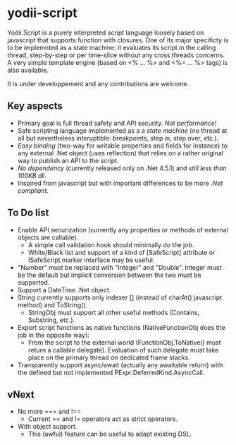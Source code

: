 # yodii-script

Yodii.Script is a purely interpreted script language loosely based on javascript that supports function
with closures. One of its major specificty is to be implemnted as a state machine: it evaluates its
script in the calling thread, step-by-step or per time-slice without any cross threads concerns.
A very simple template engine (based on &lt;% ... %&gt; and &lt;%= ... %&gt; tags) is also available.

It is under developpement and any contributions are welcome.

## Key aspects
- Primary goal is full thread safety and API security. *Not performance!*
- Safe scripting language implemented as a a *state machine* (no thread at all but nevertheless interuptible: breakpoints, step in, step over, etc.).
- *Easy binding* (two-way for writable properties and fields for instance) to any external .Net object (uses reflection) that relies on a rather original way to publish an API to the script.
- *No dependency* (currently released only on .Net 4.5.1) and *still less than 100KB* dll.
- Inspired from javascript but with important differences to be more *.Net compliant*.

## To Do list
- Enable API securization (currently any properties or methods of external objects are callable).
  - A simple call validation hook should minimally do the job.
  - White/Black list and support of a kind of [SafeScript] attribute or ISafeScript marker interface may be useful.
- "Number" must be replaced with "Integer" and "Double". Integer must be the default but implicit conversion between 
  the two must be supported.
- Support a DateTime .Net object.
- String currently supports only indexer [] (instead of charAt() javascript method) and ToString().
  - StringObj must support all other useful methods (Contains, Substring, etc.).
- Export script functions as native functions (NativeFunctionObj does the job in the opposite way):
  - From the script to the external world (FunctionObj.ToNative() must return a callable delegate). 
    Evaluation of such delegate must take place on the primary thread on dedicated frame stacks.
- Transparently support async/await (actually any awaitable return) with the defined 
  but not implemented PExpr.DeferredKind.AsyncCall.

## vNext
- No more === and !==
  - Current == and != operators act as strict operators.
- With object support. 
  - This (awful) feature can be useful to adapt existing DSL.
